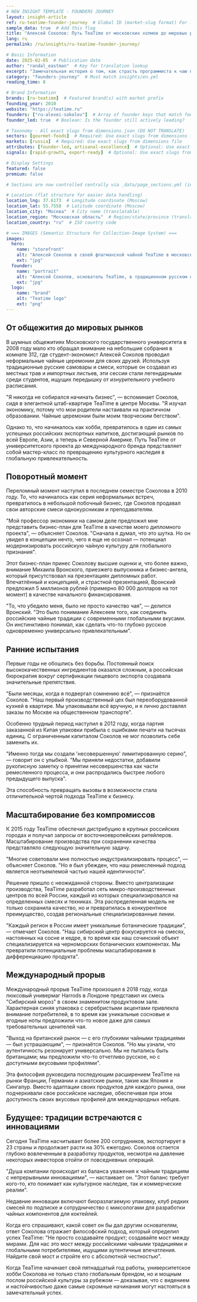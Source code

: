 ```yaml
---
# NEW INSIGHT TEMPLATE - FOUNDERS JOURNEY
layout: insight-article
ref: ru-teatime-founder-journey  # Global ID (market-slug format) For language switcher
sample_data: true  # Add this flag
title: "Алексей Соколов: Путь TeaTime от московских холмов до мировых рынков"
lang: ru
permalink: /ru/insights/ru-teatime-founder-journey/

# Basic Information
date: 2025-02-05  # Publication date
author: "randal_eastman"  # Key for translation lookup
excerpt: "Замечательная история о том, как страсть программиста к чаю превратилась в ведущий российский бренд ремесленного чая."
category: "founders-journey"  # Must match insights/en.yml
reading_time: 8

# Brand Information
brands: [ru-teatime]  # Featured brand(s) with market prefix
founding_year: 2010
website: "https://teatime.ru"
founders: ["ru-alexei-sokolov"]  # Array of founder keys that match founder_names.json entries
founder_led: true  # Boolean: Is the founder still actively leading?

# Taxonomy - All exact slugs from dimensions.json (DO NOT TRANSLATE)
sectors: [gourmet-foods]  # Required: Use exact slugs from dimensions file
markets: [russia]  # Required: Use exact slugs from dimensions file
attributes: [founder-led, artisanal-excellence]  # Optional: Use exact slugs from dimensions file
signals: [rapid-growth, export-ready]  # Optional: Use exact slugs from dimensions file

# Display Settings
featured: false
premium: false

# Sections are now controlled centrally via _data/page_sections.yml (insight-article)

# Location (flat structure for easier data handling)
location_lng: 37.6173  # Longitude coordinate (Moscow)
location_lat: 55.7558  # Latitude coordinate (Moscow)
location_city: "Москва"  # City name (translatable)
location_region: "Московская область"  # Region/state/province (translatable, optional)
location_country: "ru"  # ISO country code

# === IMAGES (Semantic Structure for Collection-Image System) ===
images:
  hero:
    name: "storefront"
    alt: "Алексей Соколов в своей флагманской чайной TeaTime в московском Арбате, демонстрирует традиционную русскую чайную церемонию с латунным самоваром"
    ext: "jpg"
  founder:
    name: "portrait"
    alt: "Алексей Соколов, основатель TeaTime, в традиционном русском жилете готовит чайную церемонию с антикварным самоваром в элегантной чайной"
    ext: "jpg"
  logo:
    name: "brand"
    alt: "Teatime logo"
    ext: "png"
---
```


## От общежития до мировых рынков

В шумных общежитиях Московского государственного университета в 2008 году мало кто обращал внимание на небольшие собрания в комнате 312, где студент-экономист Алексей Соколов проводил неформальные чайные церемонии для своих друзей. Используя традиционные русские самовары и смеси, которые он создавал из местных трав и импортных листьев, эти сессии стали легендарными среди студентов, ищущих передышку от изнурительного учебного расписания.

"Я никогда не собирался начинать бизнес", — вспоминает Соколов, сидя в элегантной штаб-квартире TeaTime в центре Москвы. "Я изучал экономику, потому что мои родители настаивали на практичном образовании. Чайные церемонии были моим творческим бегством".

Однако то, что начиналось как хобби, превратилось в один из самых успешных российских экспортных напитков, достигающий рынков по всей Европе, Азии, а теперь и Северной Америке. Путь TeaTime от университетского проекта до международного бренда представляет собой мастер-класс по превращению культурного наследия в глобальную привлекательность.

## Поворотный момент

Переломный момент наступил в последнем семестре Соколова в 2010 году. То, что начиналось как серия неформальных встреч, превратилось в небольшой побочный бизнес, где Соколов продавал свои авторские смеси однокурсникам и преподавателям.

"Мой профессор экономики на самом деле предложил мне представить бизнес-план для TeaTime в качестве моего дипломного проекта", — объясняет Соколов. "Сначала я думал, что это шутка. Но он увидел в концепции нечто, чего я еще не осознал — потенциал модернизировать российскую чайную культуру для глобального признания".

Этот бизнес-план принес Соколову высшие оценки и, что более важно, внимание Михаила Вронского, приезжего выпускника и бизнес-ангела, который присутствовал на презентациях дипломных работ. Впечатлённый и концепцией, и страстной презентацией, Вронский предложил 5 миллионов рублей (примерно 80 000 долларов на тот момент) в качестве начального финансирования.

"То, что убедило меня, было не просто качество чая", — делится Вронский. "Это было понимание Алексеем того, как соединить российские чайные традиции с современными глобальными вкусами. Он инстинктивно понимал, как сделать что-то глубоко русское одновременно универсально привлекательным".

## Ранние испытания

Первые годы не обошлись без борьбы. Постоянный поиск высококачественных ингредиентов оказался сложным, а российская бюрократия вокруг сертификации пищевого экспорта создавала значительные препятствия.

"Были месяцы, когда я подвергал сомнению всё", — признаётся Соколов. "Наш первый производственный цех был переоборудованной кухней в квартире. Мы упаковывали всё вручную, и я лично доставлял заказы по Москве на общественном транспорте".

Особенно трудный период наступил в 2012 году, когда партия заказанной из Китая упаковки прибыла с ошибками печати на тысячах единиц. С ограниченным капиталом Соколов не мог позволить себе заменить их.

"Именно тогда мы создали 'несовершенную' лимитированную серию", — говорит он с улыбкой. "Мы приняли недостатки, добавили рукописную заметку о принятии несовершенства как части ремесленного процесса, и они распродались быстрее любого предыдущего выпуска".

Эта способность превращать вызовы в возможности стала отличительной чертой подхода TeaTime к бизнесу.

## Масштабирование без компромиссов

К 2015 году TeaTime обеспечил дистрибуцию в крупных российских городах и получал запросы от восточноевропейских ритейлеров. Масштабирование производства при сохранении качества представляло следующую значительную задачу.

"Многие советовали мне полностью индустриализировать процесс", — объясняет Соколов. "Но я был убежден, что наш ремесленный подход является неотъемлемой частью нашей идентичности".

Решение пришло с неожиданной стороны. Вместо централизации производства, TeaTime разработал сеть микро-производственных центров по всей России, каждый из которых специализировался на определенных смесях и техниках. Эта распределенная модель не только сохранила качество, но и превратилась в конкурентное преимущество, создав региональные специализированные линии.

"Каждый регион в России имеет уникальные ботанические традиции", — отмечает Соколов. "Наш сибирский центр фокусируется на смесях, настоянных на сосне и кедре, в то время как наш сочинский объект специализируется на черноморских ботанических компонентах. Мы превратили потенциальные проблемы масштабирования в дифференциацию продукта".

## Международный прорыв

Международный прорыв TeaTime произошел в 2018 году, когда люксовый универмаг Harrods в Лондоне представил их смесь "Сибирский мороз" в своем знаменитом продуктовом зале. Характерная синяя упаковка с серебристыми акцентами привлекла внимание потребителей, в то время как уникальные сосновые и ягодные ноты предложили что-то новое даже для самых требовательных ценителей чая.

"Выход на британский рынок — с его глубокими чайными традициями — был устрашающим", — признаётся Соколов. "Но мы узнали, что аутентичность резонирует универсально. Мы не пытались быть британцами; мы предложили что-то отчетливо русское, но с доступными вкусовыми профилями".

Эта философия руководила последующим расширением TeaTime на рынки Франции, Германии и азиатские рынки, такие как Япония и Сингапур. Вместо адаптации своих продуктов для каждого рынка, они подчеркивали свое российское наследие, обеспечивая при этом доступность своих вкусовых профилей для международных небцев.

## Будущее: традиции встречаются с инновациями

Сегодня TeaTime насчитывает более 200 сотрудников, экспортирует в 23 страны и продолжает расти на 30% ежегодно. Соколов остается глубоко вовлеченным в разработку продуктов, несмотря на давление некоторых инвесторов отойти от повседневных операций.

"Душа компании происходит из баланса уважения к чайным традициям с непрерывными инновациями", — настаивает он. "Этот баланс требует кого-то, кто понимает как культурное наследие, так и коммерческие реалии".

Недавние инновации включают биоразлагаемую упаковку, клуб редких смесей по подписке и сотрудничество с миксологами для разработки чайных компонентов для коктейлей.

Когда его спрашивают, какой совет он бы дал другим основателям, ответ Соколова отражает философский подход, который определил успех TeaTime: "Не просто создавайте продукт; создавайте мост между мирами. Для нас это мост между российскими чайными традициями и глобальными потребителями, ищущими аутентичные впечатления. Найдите свой мост и стройте его с абсолютной честностью".

Когда TeaTime начинает свой пятнадцатый год работы, университетское хобби Соколова не только стало глобальным брендом, но и мощным послом российской культуры за рубежом — доказывая, что с видением и настойчивостью даже самые скромные начинания могут настояться в замечательный успех.

